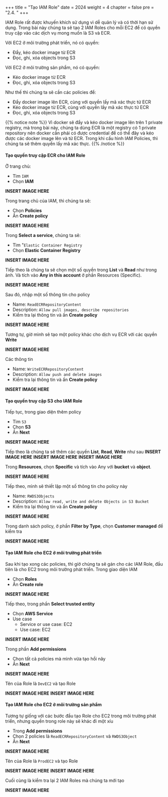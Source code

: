 +++
title = "Tạo IAM Role"
date = 2024
weight = 4
chapter = false
pre = "2.4. "
+++

IAM Role rất được khuyến khích sử dụng vì dễ quản lý và có thời hạn sử dụng. Trong bài này chúng ta sẽ tạo 2 IAM Roles cho mỗi EC2 để có quyền truy cập vào các dịch vụ mong muốn là S3 và ECR.

Với EC2 ở môi trường phát triển, nó có quyền:

- Đẩy, kéo docker image từ ECR
- Đọc, ghi, xóa objects trong S3

Với EC2 ở môi trường sản phẩm, nó có quyền:

- Kéo docker image từ ECR
- Đọc, ghi, xóa objects trong S3

Như thế thì chúng ta sẽ cần các policies để:

- Đẩy docker image lên ECR, cùng với quyền lấy mã xác thực từ ECR
- Kéo docker image từ ECR, cùng với quyền lấy mã xác thực từ ECR
- Đọc, ghi, xóa objects trong S3

{{% notice note %}}
Vì docker sẽ đẩy và kéo docker image lên trên 1 private registry, mà trong bài này, chúng ta dùng ECR là một registry có 1 private repository nên docker cần phải có được credential để có thể đây và kéo được các docker image lên và từ ECR. Trong khi cấu hình IAM Policies, thì chúng ta sẽ thêm quyền lấy mã xác thực.
{{% /notice %}}

#### Tạo quyền truy cập ECR cho IAM Role

Ở trang chủ:

- Tìm `IAM`
- Chọn **IAM**

**INSERT IMAGE HERE**

Trong trang chủ của IAM, thì chúng ta sẽ:

- Chọn **Policies**
- Ấn **Create policy**

**INSERT IMAGE HERE**

Trong **Select a service**, chúng ta sẽ:

- Tìm "`Elastic Container Registry`
- Chọn **Elastic Container Registry**

**INSERT IMAGE HERE**

Tiếp theo là chúng ta sẽ chọn một số quyền trong **List** và **Read** như trong ảnh. Và tích vào **Any in this account** ở phần Resources (Specific).

**INSERT IMAGE HERE**

Sau đó, nhập một số thông tin cho policy

- Name: `ReadECRRepositoryContent`
- Description: `Allow pull images, describe repositories`
- Kiểm tra lại thông tin và ấn **Create policy**

**INSERT IMAGE HERE**

Tương tự, giờ mình sẽ tạo một policy khác cho dịch vụ ECR với các quyền **Write**

**INSERT IMAGE HERE**

Các thông tin

- Name: `WriteECRRepositoryContent`
- Description: `Allow push and delete images`
- Kiểm tra lại thông tin và ấn **Create policy**

**INSERT IMAGE HERE**

#### Tạo quyền truy cập S3 cho IAM Role

Tiếp tục, trong giao diện thêm policy

- Tìm `S3`
- Chọn **S3**
- Ấn **Next**

**INSERT IMAGE HERE**

Tiếp theo là chúng ta sẽ thêm các quyền **List**, **Read**, **Write** như sau
**INSERT IMAGE HERE**
**INSERT IMAGE HERE**
**INSERT IMAGE HERE**

Trong **Resources**, chọn **Specific** và tích vào Any với **bucket** và **object**.

**INSERT IMAGE HERE**

Tiếp theo, mình sẽ thiết lập một số thông tin cho policy này

- Name: `RWDS3Objects`
- Description: `Allow read, write and delete Objects in S3 Bucket`
- Kiểm tra lại thông tin và ấn **Create policy**

**INSERT IMAGE HERE**

Trong danh sách policy, ở phần **Filter by Type**, chọn **Customer managed** để kiểm tra

**INSERT IMAGE HERE**

#### Tạo IAM Role cho EC2 ở môi trường phát triển

Sau khi tạo xong các policies, thì giờ chúng ta sẽ gán cho các IAM Role, đầu tiên là cho EC2 trong môi trường phát triển. Trong giao diện IAM

- Chọn **Roles**
- Ấn **Create role**

**INSERT IMAGE HERE**

Tiếp theo, trong phần **Select trusted entity**

- Chọn **AWS Service**
- Use case
  - Service or use case: EC2
  - Use case: EC2

**INSERT IMAGE HERE**

Trong phần **Add permissions**

- Chọn tất cả policies mà mình vừa tạo hồi nãy
- Ấn **Next**

**INSERT IMAGE HERE**

Tên của Role là `DevEC2` và tạo Role

**INSERT IMAGE HERE**
**INSERT IMAGE HERE**

#### Tạo IAM Role cho EC2 ở môi trường sản phẩm

Tương tự giống với các bước đầu tạo Role cho EC2 trong môi trường phát triển, nhưng quyền trong role này sẽ khác đi một xíu

- Trong **Add permissions**
- Chọn 2 policies là `ReadECRRepositoryContent` và `RWDS3Object`
- Ấn **Next**

**INSERT IMAGE HERE**

Tên của Role là `ProdEC2` và tạo Role

**INSERT IMAGE HERE**
**INSERT IMAGE HERE**

Cuối cùng là kiểm tra lại 2 IAM Roles mà chúng ta mới tạo

**INSERT IMAGE HERE**
